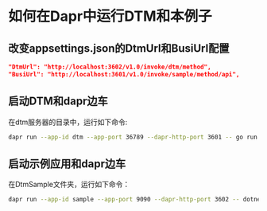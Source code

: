 # 如何在Dapr中运行DTM和本例子

## 改变appsettings.json的DtmUrl和BusiUrl配置

```json
"DtmUrl": "http://localhost:3602/v1.0/invoke/dtm/method",
"BusiUrl": "http://localhost:3601/v1.0/invoke/sample/method/api",
```

## 启动DTM和dapr边车

在dtm服务器的目录中，运行如下命令:

```bash
dapr run --app-id dtm --app-port 36789 --dapr-http-port 3601 -- go run main.go
```

## 启动示例应用和dapr边车

在DtmSample文件夹，运行如下命令：

```bash
dapr run --app-id sample --app-port 9090 --dapr-http-port 3602 -- dotnet run
```